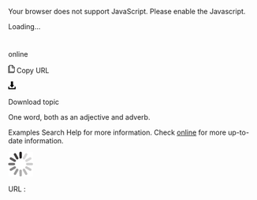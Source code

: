 Your browser does not support JavaScript. Please enable the Javascript.

Loading...

# 

online

![Copy URL](media/online/Copy.png)
Copy URL

![Download](media/online/Download.png)

Download topic

One word, both as an adjective and adverb.

Examples
Search Help for more information.
Check [online](http://example.com/) for more up-to-date information.

![In progress](media/online/activity-large.gif)

URL :
